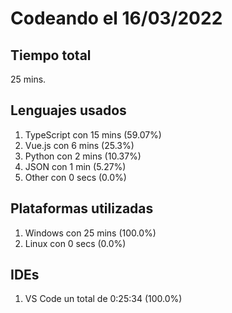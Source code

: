 # Codeando el 16/03/2022

## Tiempo total
25 mins.

## Lenguajes usados
1. TypeScript con 15 mins (59.07%)
1. Vue.js con 6 mins (25.3%)
1. Python con 2 mins (10.37%)
1. JSON con 1 min (5.27%)
1. Other con 0 secs (0.0%)

## Plataformas utilizadas
1. Windows con 25 mins (100.0%)
1. Linux con 0 secs (0.0%)

## IDEs
1. VS Code un total de 0:25:34 (100.0%)
